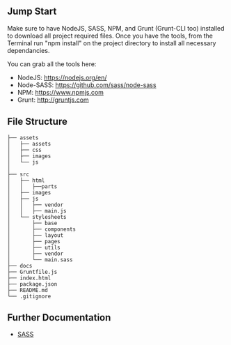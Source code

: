 ## Jump Start

Make sure to have NodeJS, SASS, NPM, and Grunt (Grunt-CLI too) installed to download all project required files. Once you have the tools, from the Terminal run "npm install" on the project directory to install all necessary dependancies.

You can grab all the tools here: 
* NodeJS: https://nodejs.org/en/
* Node-SASS: https://github.com/sass/node-sass
* NPM: https://www.npmjs.com
* Grunt: http://gruntjs.com

## File Structure
````
├── assets
│   ├── assets
│   ├── css
│   ├── images
│   └── js
│
├── src
│   ├── html
│   │   ├──parts
│   ├── images
│   ├── js
│   │   ├── vendor
│   │   ├── main.js
│   └── stylesheets
│       ├── base
│       ├── components
│       ├── layout
│       ├── pages
│       ├── utils
│       ├── vendor
│       └── main.sass
├── docs
├── Gruntfile.js
├── index.html
├── package.json
├── README.md
└── .gitignore
````

## Further Documentation
* <a href="http://sass-lang.com/">SASS</a>